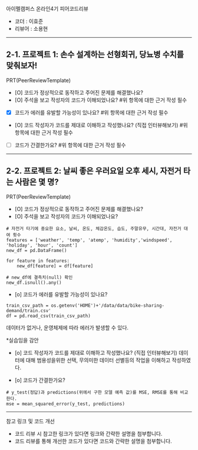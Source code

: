 아이펠캠퍼스 온라인4기 피어코드리뷰

- 코더 : 이효준
- 리뷰어 : 소용현

----------------------------------------------
## 2-1. 프로젝트 1: 손수 설계하는 선형회귀, 당뇨병 수치를 맞춰보자!

PRT(PeerReviewTemplate)

- [O] 코드가 정상적으로 동작하고 주어진 문제를 해결했나요?
- [O] 주석을 보고 작성자의 코드가 이해되었나요?
#위 항목에 대한 근거 작성 필수
- [X] 코드가 에러를 유발할 가능성이 있나요?
#위 항목에 대한 근거 작성 필수
- [O] 코드 작성자가 코드를 제대로 이해하고 작성했나요? (직접 인터뷰해보기)
#위 항목에 대한 근거 작성 필수
- [ ] 코드가 간결한가요?
#위 항목에 대한 근거 작성 필수

----------------------------------------------
## 2-2. 프로젝트 2: 날씨 좋은 우러요일 오후 세시, 자전거 타는 사람은 몇 명?
PRT(PeerReviewTemplate)

- [O] 코드가 정상적으로 동작하고 주어진 문제를 해결했나요?
- [O] 주석을 보고 작성자의 코드가 이해되었나요?
```
# 자전거 타기에 중요한 요소, 날씨, 온도, 체감온도, 습도, 주말유무, 시간대, 자전거 대여 횟수
features = ['weather', 'temp', 'atemp', 'humidity','windspeed', 'holiday', 'hour', 'count']
new_df = pd.DataFrame()

for feature in features:
    new_df[feature] = df[feature]

# new_df에 결측치(null) 확인
new_df.isnull().any()
```
- [o] 코드가 에러를 유발할 가능성이 있나요?
```
train_csv_path = os.getenv('HOME')+'/data/data/bike-sharing-demand/train.csv'
df = pd.read_csv(train_csv_path)
```
데이터가 없거나, 운영체제에 따라 에러가 발생할 수 있다.

*실습임을 감안

- [o] 코드 작성자가 코드를 제대로 이해하고 작성했나요? (직접 인터뷰해보기)
데이터에 대해 범용성을위한 선택, 무의미한 데이터 선별등의 작업을 이해하고 작성하였다.

- [o] 코드가 간결한가요?
```
# y_test(정답)과 predictions(위에서 구한 모델 예측 값)를 MSE, RMSE를 통해 비교한다.
mse = mean_squared_error(y_test, predictions)
```
----------------------------------------------
참고 링크 및 코드 개선
- 코드 리뷰 시 참고한 링크가 있다면 링크와 간략한 설명을 첨부합니다.
- 코드 리뷰를 통해 개선한 코드가 있다면 코드와 간략한 설명을 첨부합니다.
